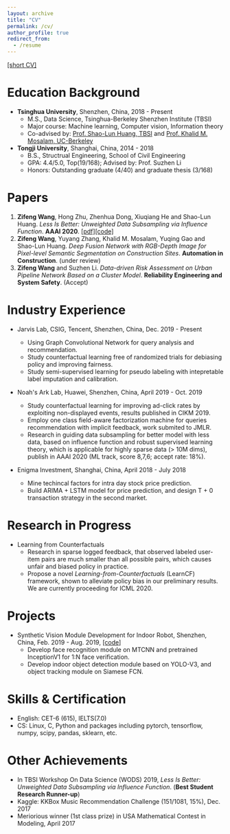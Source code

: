 ```yaml
---
layout: archive
title: "CV"
permalink: /cv/
author_profile: true
redirect_from:
  - /resume
---
```


[[short CV]](http://ryanwangzf.github.io/files/zifeng_cv_en.pdf)

Education Background
======
* **Tsinghua University**, Shenzhen, China, 2018 - Present
  * M.S., Data Science, Tsinghua-Berkeley Shenzhen Institute (TBSI)
  * Major course: Machine learning, Computer vision, Information theory
  * Co-advised by: [Prof. Shao-Lun Huang, TBSI](https://www.tbsi.edu.cn/en/index.php?s=/cms/181.html) and [Prof. Khalid M. Mosalam, UC-Berkeley](https://www.tbsi.edu.cn/en/index.php?s=/cms/182.html)
* **Tongji University**, Shanghai, China, 2014 - 2018
  * B.S., Structrual Engineering, School of Civil Engineering
  * GPA: 4.4/5.0, Top(19/168); Advised by: Prof. Suzhen Li
  * Honors: Outstanding graduate (4/40) and graduate thesis (3/168)

Papers
======
1. **Zifeng Wang**, Hong Zhu, Zhenhua Dong, Xiuqiang He and Shao-Lun Huang. *Less Is Better: Unweighted Data Subsampling via Influence Function*. **AAAI 2020**. [[pdf]](https://arxiv.org/abs/1912.01321)[[code]](https://github.com/RyanWangZf/Influence_Subsampling)
2. **Zifeng Wang**, Yuyang Zhang, Khalid M. Mosalam, Yuqing Gao and Shao-Lun Huang. *Deep Fusion Network with RGB-Depth Image for Pixel-level Semantic Segmentation on Construction Sites*. **Automation in Construction**. (under review)
3. **Zifeng Wang** and Suzhen Li. *Data-driven Risk Assessment on Urban Pipeline Network Based on a Cluster Model*. **Reliability Engineering and System Safety**. (Accept)

Industry Experience
======
* Jarvis Lab, CSIG, Tencent, Shenzhen, China, Dec. 2019 - Present
  * Using Graph Convolutional Network for query analysis and recommendation.
  * Study counterfactual learning free of randomized trials for debiasing policy and improving fairness.
  * Study semi-supervised learning for pseudo labeling with intepretable label imputation and calibration.

* Noah's Ark  Lab, Huawei, Shenzhen, China, April 2019 - Oct. 2019
  * Study counterfactual learning for improving ad-click rates by exploiting non-displayed events, results published in CIKM 2019.
  * Employ one class field-aware factorization machine for queries recommendation with implicit feedback, work submited to JMLR.
  * Research in guiding data subsampling for better model with less data, based on influence function and robust supervised learning theory, which is applicable for highly sparse data (> 10M dims), publish in AAAI 2020 (ML track, score 8,7,6; accept rate: 18%).

* Enigma Investment, Shanghai, China, April 2018 - July 2018
  * Mine techincal factors for intra day stock price prediction.
  * Build ARIMA + LSTM model for price prediction, and design T + 0 transaction strategy in the second market.

Research in Progress
======
* Learning from Counterfactuals
  * Research in sparse logged feedback, that observed labeled user-item pairs are much smaller than all possible pairs, which causes unfair and biased policy in practice.
  * Propose a novel *Learning-from-Counterfactuals* (LearnCF) framework, shown to alleviate policy bias in our preliminary results. We are currently proceeding for ICML 2020.

Projects
======
* Synthetic Vision Module Development for Indoor Robot, Shenzhen, China, Feb. 2019 - Aug. 2019, [[code]](https://github.com/RyanWangZf/Lab2cRobot-Beta/tree/zifeng)
  * Develop face recognition module on MTCNN and pretrained InceptionV1 for 1:N face verification.
  * Develop indoor object detection module based on YOLO-V3, and object tracking module on Siamese FCN.

Skills & Certification
======
* English: CET-6 (615), IELTS(7.0)
* CS: Linux, C, Python and packages including pytorch, tensorflow, numpy, scipy, pandas, sklearn, etc.

Other Achievements
======
* In TBSI Workshop On Data Science (WODS) 2019, *Less Is Better: Unweighted Data Subsampling via Influence Function*. (**Best Student Research Runner-up**)
* Kaggle: KKBox Music Recommendation Challenge (151/1081, 15%), Dec. 2017
* Meriorious winner (1st class prize) in USA Mathematical Contest in Modeling, April 2017
